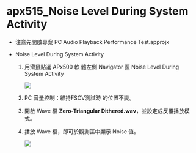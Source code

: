# apx515_Noise Level During System Activity 


- 注意先開啟專案 PC Audio Playback Performance Test.approjx

- Noise Level During System Activity 

  1. 用滑鼠點選 APx500 軟 體左側 Navigator 區 Noise Level During System Activity 

     ![](https://i.imgur.com/o4TQtaG.png)

  2. PC 音量控制：維持FSOV測試時 的位置不變。

  3. 開啟 Wave 檔 **Zero-Triangular Dithered.wav**，並設定成反覆播放模式。

  4. 播放 Wave 檔，即可於觀測區中顯示 Noise 值。

     ![](https://i.imgur.com/ESfztu2.png)

